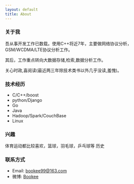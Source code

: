 ```yaml
---
layout: default
title: About
---
```


### 关于我
吾从事开发工作已数载。使用C++将近7年，主要做网络协议分析，GSM/WCDMA/LTE协议分析工作。  

其后，工作重点转向大数据存储,检索,数据分析工作。

关心时政,喜阅读(最近两三年除技术类书以外几乎没读,羞愧)。

### 技术经历

* C/C++/boost
* python/Django
* Go
* Java
* Hadoop/Spark/CouchBase
* Linux

### 兴趣
体育运动都比较喜欢，篮球，羽毛球，乒乓球等
历史

### 联系方式
* Email: bookee99@163.com
* 微博: [Bookee][]

[Bookee]:http://weibo.com/1866713725/profile?topnav=1&wvr=6
